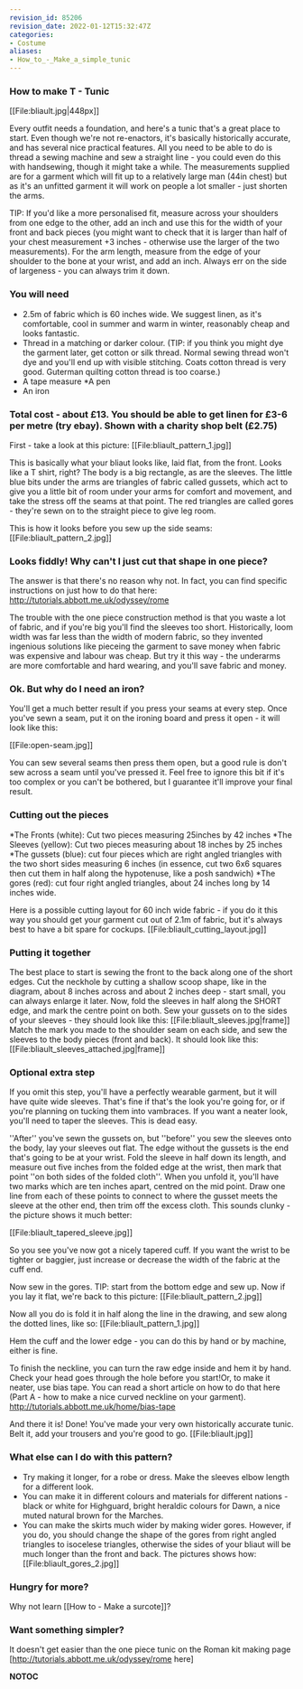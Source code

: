 ```yaml
---
revision_id: 85206
revision_date: 2022-01-12T15:32:47Z
categories:
- Costume
aliases:
- How_to_-_Make_a_simple_tunic
---
```


### How to make T - Tunic

[[File:bliault.jpg|448px]]

Every outfit needs a foundation, and here's a tunic that's a great place to start. Even though we're not re-enactors, it's basically historically accurate, and has several nice practical features. All you need to be able to do is thread a sewing machine and sew a straight line - you could even do this with handsewing, though it might take a while. The measurements supplied are for a garment which will fit up to a relatively large man (44in chest) but as it's an unfitted garment it will work on people a lot smaller - just shorten the arms. 

TIP: If you'd like a more personalised fit, measure across your shoulders from one edge to the other, add an inch and use this for the width of your front and back pieces (you might want to check that it is larger than half of your chest measurement +3 inches - otherwise use the larger of the two measurements). For the arm length, measure from the edge of your shoulder to the bone at your wrist, and add an inch. Always err on the side of largeness - you can always trim it down.

### You will need
* 2.5m of fabric which is 60 inches wide. We suggest linen, as it's comfortable, cool in summer and warm in winter, reasonably cheap and looks fantastic. 
* Thread in a matching or darker colour. (TIP: if you think you might dye the garment later, get cotton or silk thread. Normal sewing thread won't dye and you'll end up with visible stitching. Coats cotton thread is very good. Guterman quilting cotton thread is too coarse.)
* A tape measure
*A pen
* An iron

### Total cost - about £13. You should be able to get linen for £3-6 per metre (try ebay). Shown with a charity shop belt (£2.75)

First - take a look at this picture:
[[File:bliault_pattern_1.jpg]]

This is basically what your bliaut looks like, laid flat, from the front. Looks like a T shirt, right? The body is a big rectangle, as are the sleeves. The little blue bits under the arms are triangles of fabric called gussets, which act to give you a little bit of room under your arms for comfort and movement, and take the stress off the seams at that point. The red triangles are called gores - they're sewn on to the straight piece to give leg room.


This is how it looks before you sew up the side seams:
[[File:bliault_pattern_2.jpg]]

### Looks fiddly! Why can't I just cut that shape in one piece?

The answer is that there's no reason why not. In fact, you can find specific instructions on just how to do that here:
http://tutorials.abbott.me.uk/odyssey/rome

The trouble with the one piece construction method is that you waste a lot of fabric, and if you're big you'll find the sleeves too short. Historically, loom width was far less than the width of modern fabric, so they invented ingenious solutions like pieceing the garment to save money when fabric was expensive and labour was cheap. But try it this way - the underarms are more comfortable and hard wearing, and you'll save fabric and money. 

### Ok. But why do I need an iron?

You'll get a much better result if you press your seams at every step. Once you've sewn a seam, put it on the ironing board and press it open - it will look like this:

[[File:open-seam.jpg]]

You can sew several seams then press them open, but a good rule is don't sew across a seam until you've pressed it. Feel free to ignore this bit if it's too complex or you can't be bothered, but I guarantee it'll improve your final result. 

### Cutting out the pieces
*The Fronts (white): Cut two pieces measuring 25inches by 42 inches
*The Sleeves (yellow): Cut two pieces measuring about 18 inches by 25 inches
*The gussets (blue): cut four pieces which are right angled triangles with the two short sides measuring 6 inches (in essence, cut two 6x6 squares then cut them in half along the hypotenuse, like a posh sandwich)
*The gores (red): cut four right angled triangles, about 24 inches long by 14 inches wide. 

Here is a possible cutting layout for 60 inch wide fabric - if you do it this way you should get your garment cut out of 2.1m of fabric, but it's always best to have a bit spare for cockups.
[[File:bliault_cutting_layout.jpg]]

### Putting it together
The best place to start is sewing the front to the back along one of the short edges. Cut the neckhole by cutting a shallow scoop shape, like in the diagram, about 8 inches across and about 2 inches deep - start small, you can always enlarge it later. 
Now, fold the sleeves in half along the SHORT edge, and mark the centre point on both. Sew your gussets on to the sides of your sleeves - they should look like this:
[[File:bliault_sleeves.jpg|frame]]
Match the mark you made to the shoulder seam on each side, and sew the sleeves to the body pieces (front and back). It should look like this:
[[File:bliault_sleeves_attached.jpg|frame]]

### Optional extra step
If you omit this step, you'll have a perfectly wearable garment, but it will have quite wide sleeves. That's fine if that's the look you're going for, or if you're planning on tucking them into vambraces. If you want a neater look, you'll need to taper the sleeves. This is dead easy.

''After'' you've sewn the gussets on, but ''before'' you sew the sleeves onto the body, lay your sleeves out flat. The edge without the gussets is the end that's going to be at your wrist. Fold the sleeve in half down its length, and measure out five inches from the folded edge at the wrist, then mark that point ''on both sides of the folded cloth''. When you unfold it, you'll have two marks which are ten inches apart, centred on the mid point. Draw one line from each of these points to connect to where the gusset meets the sleeve at the other end, then trim off the excess cloth. This sounds clunky - the picture shows it much better:

[[File:bliault_tapered_sleeve.jpg]]

So you see you've now got a nicely tapered cuff. If you want the wrist to be tighter or baggier, just increase or decrease the width of the fabric at the cuff end. 

Now sew in the gores. TIP: start from the bottom edge and sew up. Now if you lay it flat, we're back to this picture:
[[File:bliault_pattern_2.jpg]]

Now all you do is fold it in half along the line in the drawing, and sew along the dotted lines, like so:
[[File:bliault_pattern_1.jpg]]

Hem the cuff and the lower edge - you can do this by hand or by machine, either is fine. 

To finish the neckline, you can turn the raw edge inside and hem it by hand. Check your head goes through the hole before you start!Or, to make it neater, use bias tape. You can read a short article on how to do that here (Part A - how to make a nice curved neckline on your garment).
http://tutorials.abbott.me.uk/home/bias-tape

And there it is! Done! You've made your very own historically accurate tunic. Belt it, add your trousers and you're good to go.
[[File:bliault.jpg]]

### What else can I do with this pattern?
* Try making it longer, for a robe or dress. Make the sleeves elbow length for a different look. 
* You can make it in different colours and materials for different nations - black or white for Highguard, bright heraldic colours for Dawn, a nice muted natural brown for the Marches. 
* You can make the skirts much wider by making wider gores. However, if you do, you should change the shape of the gores from right angled triangles to isocelese triangles, otherwise the sides of your bliaut will be much longer than the front and back. The pictures shows how:
[[File:bliault_gores_2.jpg]]

### Hungry for more?
Why not learn [[How to - Make a surcote]]?

### Want something simpler?
It doesn't get easier than the one piece tunic on the Roman kit making page [http://tutorials.abbott.me.uk/odyssey/rome here]




__NOTOC__